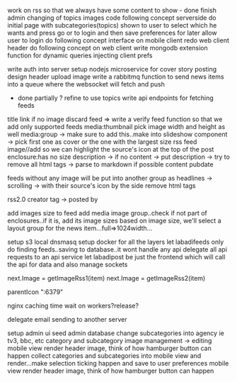 <!-- setup image server -->
<!-- http://images.labadipost.com/display?url=https://cdn.pixabay.com/photo/2016/11/08/05/37/adult-1807554_960_720.jpg&w=500&h=300&op=resize&upscale=0 -->
<!-- setup bundle loader and code splitting for webpack -> couldn't still achieve that coupled with maintaining ssr -->

work on rss so that we always have some content to show - done
finish admin changing of topics images
code following concept serverside
do initial page with subcategories(topics) shown to user to select which he wants and press go or to login and then save preferences for later
allow user to login
do following concept interface on mobile client
redo web client header
do following concept on web client
write mongodb extension function for dynamic queries injecting client prefs

write auth into server
setup nodejs microservice for cover story posting
design header
upload image
write a rabbitmq function to send news items into a queue where the websocket will fetch and push
  - done partially ? refine to use topics
write api endpoints for fetching feeds

title
link
if no image discard feed => write a verify feed function so that we add only supported feeds
    media:thumbnail pick image width and height as well
    media:group -> make sure to add this..make into slideshow component -> pick first one as cover or the one with the largest size rss feed image//add so we can highlight the source's icon at the top of the post
    enclosure:has no size
description -> if no content -> put description -> try to remove all html tags -> parse to markdown if possible
content
pubdate

feeds without any image will be put into another group as headlines -> scrolling -> with their source's icon by the side
remove html tags

rss2.0 creator tag -> posted by

add images size to feed
add media image group..check if not part of enclosures..if it is, add its image sizes
based on image size, we'll select a layout group for the news item...full=>1024width...

setup s3 local
dnsmasq
setup docker for all the layers
let labadifeeds only do finding feeds..saving to database..it wont handle any api
delegate all api requests to an api service
let labadipost be just the frontend which will call the api for data and also manage sockets


next.Image = getImageRss1(item)
next.Image = getImageRss2(item)

parentIcon
":6379"

nginx caching
time wait on workers?release?

delegate email sending to another server

setup admin ui
seed admin database
change subcategories into agency ie tv3, bbc, etc
category and subcategory image management -> editing
mobile view render header image, think of how hamburger button can happen
collect categories and subcategories into mobile view and render...make selection ticking happen and save to user preferences
mobile view render header image, think of how hamburger button can happen
